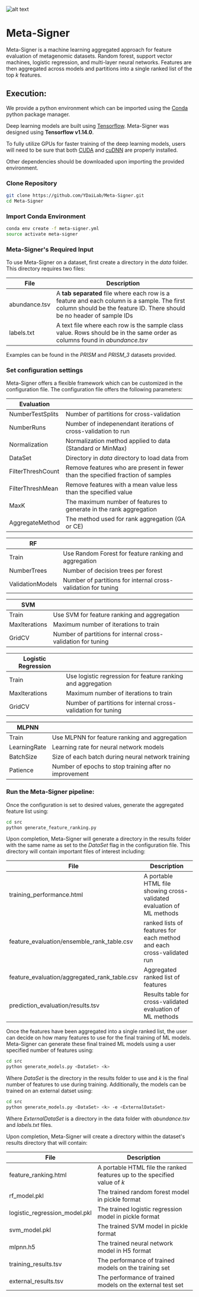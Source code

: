 ![alt text](https://zenodo.org/badge/DOI/10.5281/zenodo.4077403.svg)
# Meta-Signer

Meta-Signer is a machine learning aggregated approach for feature evaluation of metagenomic datasets. Random forest, support vector machines, logistic regression, and multi-layer neural networks. Features are then aggregated across models and partitions into a single ranked list of the top *k* features.

## Execution:

We provide a python environment which can be imported using the [Conda](https://www.anaconda.com/distribution/) python package manager.

Deep learning models are built using [Tensorflow](https://www.tensorflow.org/). Meta-Signer was designed using **Tensorflow v1.14.0**.

To fully utilize GPUs for faster training of the deep learning models, users will need to be sure that both [CUDA](https://developer.nvidia.com/cuda-toolkit-archive) and [cuDNN](https://developer.nvidia.com/cudnn) are properly installed.

Other dependencies should be downloaded upon importing the provided environment.

### Clone Repository
```bash
git clone https://github.com/YDaiLab/Meta-Signer.git
cd Meta-Signer
```
### Import Conda Environment

```bash
conda env create -f meta-signer.yml
source activate meta-signer
``` 

### Meta-Signer's Required Input

To use Meta-Signer on a dataset, first create a directory in the _data_ folder. This directory requires two files:

|File|Description |
| --- | --- |
|abundance.tsv|A **tab separated** file where each row is a feature and each column is a sample. The first column should be the feature ID. There should be no header of sample IDs |
|labels.txt|A text file where each row is the sample class value. Rows should be in the same order as columns found in _abundance.tsv_ |

Examples can be found in the _PRISM_ and _PRISM_3_ datasets provided.

### Set configuration settings

Meta-Signer offers a flexible framework which can be customized in the configuration file. The configuration file offers the following parameters:

|Evaluation| |
| --- | --- |
|NumberTestSplits|Number of partitions for cross-validation|
|NumberRuns|Number of indepenendant iterations of cross-validation to run |
|Normalization|Normalization method applied to data (Standard or MinMax) |
|DataSet|Directory in _data_ directory to load data from |
|FilterThreshCount|Remove features who are present in fewer than the specified fraction of samples |
|FilterThreshMean|Remove features with a mean value less than the specified value |
|MaxK|The maximum number of features to generate in the rank aggregation |
|AggregateMethod|The method used for rank aggregation (GA or CE) |

|RF| |
| --- | --- |
|Train|Use Random Forest for feature ranking and aggregation|
|NumberTrees|Number of decision trees per forest|
|ValidationModels|Number of partitions for internal cross-validation for tuning|

|SVM| |
| --- | --- |
|Train|Use SVM for feature ranking and aggregation|
|MaxIterations|Maximum number of iterations to train|
|GridCV|Number of partitions for internal cross-validation for tuning|

|Logistic Regression| |
| --- | --- |
|Train|Use logistic regression for feature ranking and aggregation|
|MaxIterations|Maximum number of iterations to train|
|GridCV|Number of partitions for internal cross-validation for tuning|

|MLPNN| |
| --- | --- |
|Train|Use MLPNN for feature ranking and aggregation|
|LearningRate|Learning rate for neural network models|
|BatchSize|Size of each batch during neural network training|
|Patience|Number of epochs to stop training after no improvement|

### Run the Meta-Signer pipeline:

Once the configuration is set to desired values, generate the aggregated feature list using:

```bash
cd src
python generate_feature_ranking.py
``` 

Upon completion, Meta-Signer will generate a directory in the results folder with the same name as set to the _DataSet_ flag in the configuration file. This directory will contain important files of interest including:

|File|Description |
| --- | --- |
|training_performance.html|A portable HTML file showing cross-validated evaluation of ML methods|
|feature_evaluation/ensemble_rank_table.csv|ranked lists of features for each method and each cross-validated run|
|feature_evaluation/aggregated_rank_table.csv|Aggregated ranked list of features|
|prediction_evaluation/results.tsv|Results table for cross-validated evaluation of ML methods|

Once the features have been aggregated into a single ranked list, the user can decide on how many features to use for the final training of ML models. Meta-Signer can generate these final trained ML models using a user specified number of features using:

```bash
cd src
python generate_models.py <DataSet> <k>
``` 

Where _DataSet_ is the directory in the results folder to use and _k_ is the final number of features to use during training. Additionally, the models can be trained on an external datset using:

```bash
cd src
python generate_models.py <DataSet> <k> -e <ExternalDataSet>
``` 

Where _ExternalDataSet_ is a directory in the data folder with _abundance.tsv_ and _labels.txt_ files. 

Upon completion, Meta-Signer will create a directory within the dataset's results directory that will contain:

|File|Description |
| --- | --- |
|feature_ranking.html|A portable HTML file the ranked features up to the specified value of _k_|
|rf_model.pkl|The trained random forest model in pickle format|
|logistic_regression_model.pkl|The trained logistic regression model in pickle format|
|svm_model.pkl|The trained SVM model in pickle format|
|mlpnn.h5|The trained neural network model in H5 format|
|training_results.tsv|The performance of trained models on the training set|
|external_results.tsv|The performance of trained models on the external test set|
